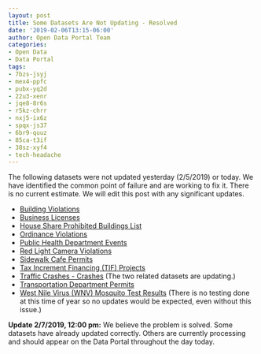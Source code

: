```yaml
---
layout: post
title: Some Datasets Are Not Updating - Resolved
date: '2019-02-06T13:15-06:00'
author: Open Data Portal Team
categories:
- Open Data
- Data Portal
tags:
- 7bzs-jsyj
- mex4-ppfc
- pubx-yq2d
- 22u3-xenr
- jqe8-8r6s
- r5kz-chrr
- nxj5-ix6z
- spqx-js37
- 6br9-quuz
- 85ca-t3if
- 38sz-xyf4
- tech-headache
---
```

The following datasets were not updated yesterday (2/5/2019) or today. We have identified the common point of failure and are working to fix it. There is no current estimate. We will edit this post with any significant updates.

* [Building Violations](https://data.cityofchicago.org/d/22u3-xenr)
* [Business Licenses](https://data.cityofchicago.org/d/r5kz-chrr)
* [House Share Prohibited Buildings List](https://data.cityofchicago.org/d/7bzs-jsyj)
* [Ordinance Violations](https://data.cityofchicago.org/d/6br9-quuz)
* [Public Health Department Events](https://data.cityofchicago.org/d/38sz-xyf4)
* [Red Light Camera Violations](https://data.cityofchicago.org/d/spqx-js37)
* [Sidewalk Cafe Permits](https://data.cityofchicago.org/d/nxj5-ix6z)
* [Tax Increment Financing (TIF) Projects](https://data.cityofchicago.org/d/mex4-ppfc)
* [Traffic Crashes - Crashes](https://data.cityofchicago.org/d/85ca-t3if) (The two related datasets are updating.)
* [Transportation Department Permits](https://data.cityofchicago.org/d/pubx-yq2d)
* [West Nile Virus (WNV) Mosquito Test Results](https://data.cityofchicago.org/d/jqe8-8r6s) (There is no testing done at this time of year so no updates would be expected, even without this issue.)

**Update 2/7/2019, 12:00 pm:** We believe the problem is solved. Some datasets have already updated correctly. Others are currently processing and should appear on the Data Portal throughout the day today.

